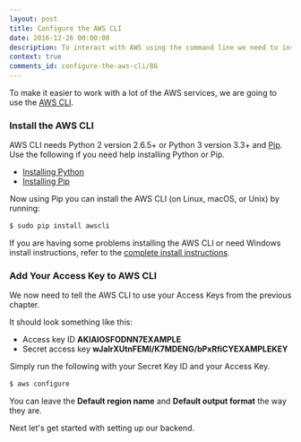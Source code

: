 ```yaml
---
layout: post
title: Configure the AWS CLI
date: 2016-12-26 00:00:00
description: To interact with AWS using the command line we need to install the AWS command line interface (or AWS CLI). It also needs to be configured with our IAM user Access key ID and Secret Access key from the AWS console.
context: true
comments_id: configure-the-aws-cli/86
---
```


To make it easier to work with a lot of the AWS services, we are going to use the [AWS CLI](https://aws.amazon.com/cli/).

### Install the AWS CLI

AWS CLI needs Python 2 version 2.6.5+ or Python 3 version 3.3+ and [Pip](https://pypi.python.org/pypi/pip). Use the following if you need help installing Python or Pip.

- [Installing Python](https://www.python.org/downloads/)
- [Installing Pip](https://pip.pypa.io/en/stable/installing/)

<img class="code-marker" src="/assets/s.png" />Now using Pip you can install the AWS CLI (on Linux, macOS, or Unix) by running:

``` bash
$ sudo pip install awscli
```

If you are having some problems installing the AWS CLI or need Windows install instructions, refer to the [complete install instructions](http://docs.aws.amazon.com/cli/latest/userguide/installing.html).

### Add Your Access Key to AWS CLI

We now need to tell the AWS CLI to use your Access Keys from the previous chapter.

It should look something like this:

- Access key ID **AKIAIOSFODNN7EXAMPLE**
- Secret access key **wJalrXUtnFEMI/K7MDENG/bPxRfiCYEXAMPLEKEY**

<img class="code-marker" src="/assets/s.png" />Simply run the following with your Secret Key ID and your Access Key.

``` bash
$ aws configure
```

You can leave the **Default region name** and **Default output format** the way they are.

Next let's get started with setting up our backend.
